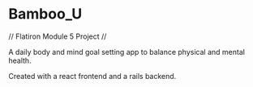 # Bamboo_U
// Flatiron Module 5 Project //

A daily body and mind goal setting app to balance physical and mental health.

Created with a react frontend and a rails backend.
